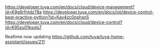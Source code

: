 https://developer.tuya.com/en/docs/cloud/device-management?id=K9g6rfntdz78a
https://developer.tuya.com/en/docs/iot/device-control-best-practice-python?id=Kav4zc0nphsn5
https://developer.tuya.com/en/docs/cloud/device-control?id=K95zu01ksols7

Realtime now updating
https://github.com/tuya/tuya-home-assistant/issues/211